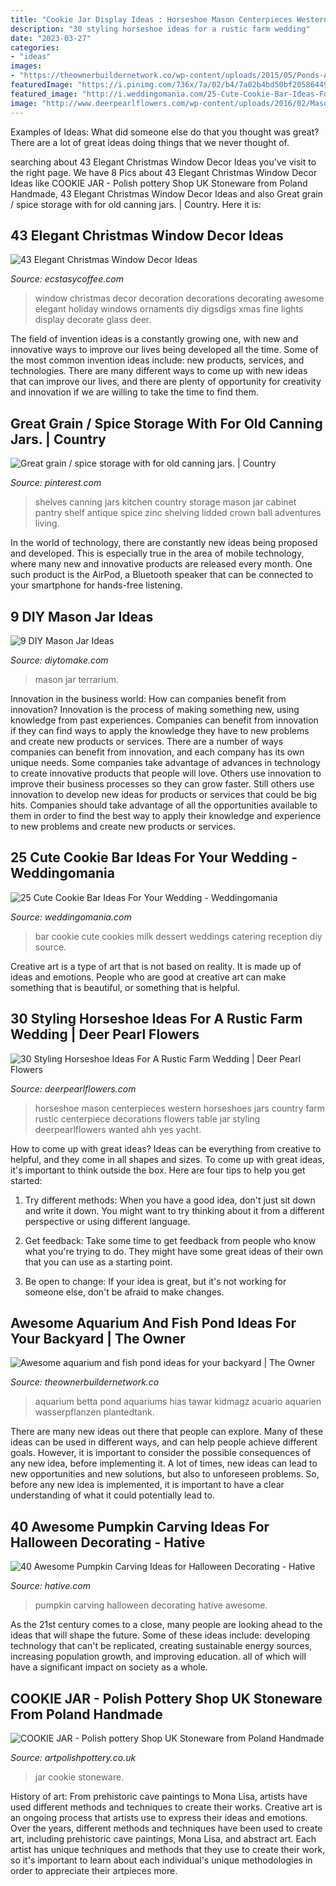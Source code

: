 ```yaml
---
title: "Cookie Jar Display Ideas : Horseshoe Mason Centerpieces Western Horseshoes Jars Country Farm Rustic Centerpiece Decorations Flowers Table Jar Styling Deerpearlflowers Wanted Ahh Yes Yacht"
description: "30 styling horseshoe ideas for a rustic farm wedding"
date: "2023-03-27"
categories:
- "ideas"
images:
- "https://theownerbuildernetwork.co/wp-content/uploads/2015/05/Ponds-Aquariums-05.jpg"
featuredImage: "https://i.pinimg.com/736x/7a/02/b4/7a02b4bd50bf2058644929bf7ca84928--mason-jar-shelf-mason-jars.jpg"
featured_image: "http://i.weddingomania.com/25-Cute-Cookie-Bar-Ideas-For-Your-Wedding5.jpg"
image: "http://www.deerpearlflowers.com/wp-content/uploads/2016/02/Mason-jars-and-Horseshoes-farm-country-wedding-centerpiece.jpg"
---
```



Examples of Ideas: What did someone else do that you thought was great?
There are a lot of great ideas doing things that we never thought of.

	

		
searching about 43 Elegant Christmas Window Decor Ideas you've visit to the right page. We have 8 Pics about 43 Elegant Christmas Window Decor Ideas like COOKIE JAR - Polish pottery Shop UK Stoneware from Poland Handmade, 43 Elegant Christmas Window Decor Ideas and also Great grain / spice storage with for old canning jars. | Country. Here it is:
		
    
## 43 Elegant Christmas Window Decor Ideas

<img loading=lazy src="https://i1.wp.com/www.ecstasycoffee.com/wp-content/uploads/2016/10/Christmas-Window-Decorations-Ideas-1.jpg?resize=660%2C990" onerror="this.onerror=null;this.src='https://tse1.mm.bing.net/th?id=OIP.zRvXgWMZgr6Rf64YxPIWpQHaLH&amp;pid=15.1';" alt="43 Elegant Christmas Window Decor Ideas">

_Source: ecstasycoffee.com_

>window christmas decor decoration decorations decorating awesome elegant holiday windows ornaments diy digsdigs xmas fine lights display decorate glass deer. 

	

The field of invention ideas is a constantly growing one, with new and innovative ways to improve our lives being developed all the time. Some of the most common invention ideas include: new products, services, and technologies. There are many different ways to come up with new ideas that can improve our lives, and there are plenty of opportunity for creativity and innovation if we are willing to take the time to find them.

    
## Great Grain / Spice Storage With For Old Canning Jars. | Country

<img loading=lazy src="https://i.pinimg.com/736x/7a/02/b4/7a02b4bd50bf2058644929bf7ca84928--mason-jar-shelf-mason-jars.jpg" onerror="this.onerror=null;this.src='https://tse1.mm.bing.net/th?id=OIP.9tV4BH2sgDo0hlfvJjWv8AHaLI&amp;pid=15.1';" alt="Great grain / spice storage with for old canning jars. | Country">

_Source: pinterest.com_

>shelves canning jars kitchen country storage mason jar cabinet pantry shelf antique spice zinc shelving lidded crown ball adventures living. 

	

In the world of technology, there are constantly new ideas being proposed and developed. This is especially true in the area of mobile technology, where many new and innovative products are released every month. One such product is the AirPod, a Bluetooth speaker that can be connected to your smartphone for hands-free listening.

    
## 9 DIY Mason Jar Ideas

<img loading=lazy src="https://www.diytomake.com/wp-content/uploads/2016/01/mason-jar-terrarium-vertical.jpg" onerror="this.onerror=null;this.src='https://tse3.mm.bing.net/th?id=OIP.iQLP1RxVe3zxjcqnCjT0_wHaKX&amp;pid=15.1';" alt="9 DIY Mason Jar Ideas">

_Source: diytomake.com_

>mason jar terrarium. 

	

Innovation in the business world: How can companies benefit from innovation?
Innovation is the process of making something new, using knowledge from past experiences. Companies can benefit from innovation if they can find ways to apply the knowledge they have to new problems and create new products or services. There are a number of ways companies can benefit from innovation, and each company has its own unique needs. Some companies take advantage of advances in technology to create innovative products that people will love. Others use innovation to improve their business processes so they can grow faster. Still others use innovation to develop new ideas for products or services that could be big hits. Companies should take advantage of all the opportunities available to them in order to find the best way to apply their knowledge and experience to new problems and create new products or services.

    
## 25 Cute Cookie Bar Ideas For Your Wedding - Weddingomania

<img loading=lazy src="http://i.weddingomania.com/25-Cute-Cookie-Bar-Ideas-For-Your-Wedding5.jpg" onerror="this.onerror=null;this.src='https://tse3.mm.bing.net/th?id=OIP.S4pGJdhjTkj-m39_viwTAQAAAA&amp;pid=15.1';" alt="25 Cute Cookie Bar Ideas For Your Wedding - Weddingomania">

_Source: weddingomania.com_

>bar cookie cute cookies milk dessert weddings catering reception diy source. 

	

Creative art is a type of art that is not based on reality. It is made up of ideas and emotions. People who are good at creative art can make something that is beautiful, or something that is helpful.

    
## 30 Styling Horseshoe Ideas For A Rustic Farm Wedding | Deer Pearl Flowers

<img loading=lazy src="http://www.deerpearlflowers.com/wp-content/uploads/2016/02/Mason-jars-and-Horseshoes-farm-country-wedding-centerpiece.jpg" onerror="this.onerror=null;this.src='https://tse3.mm.bing.net/th?id=OIP.hS24CJJamcHVdTZgY7F18wHaLG&amp;pid=15.1';" alt="30 Styling Horseshoe Ideas For A Rustic Farm Wedding | Deer Pearl Flowers">

_Source: deerpearlflowers.com_

>horseshoe mason centerpieces western horseshoes jars country farm rustic centerpiece decorations flowers table jar styling deerpearlflowers wanted ahh yes yacht. 

	

How to come up with great ideas?
Ideas can be everything from creative to helpful, and they come in all shapes and sizes. To come up with great ideas, it's important to think outside the box. Here are four tips to help you get started:
1. Try different methods: When you have a good idea, don't just sit down and write it down. You might want to try thinking about it from a different perspective or using different language.

2. Get feedback: Take some time to get feedback from people who know what you're trying to do. They might have some great ideas of their own that you can use as a starting point.

3. Be open to change: If your idea is great, but it's not working for someone else, don't be afraid to make changes.

    
## Awesome Aquarium And Fish Pond Ideas For Your Backyard | The Owner

<img loading=lazy src="https://theownerbuildernetwork.co/wp-content/uploads/2015/05/Ponds-Aquariums-05.jpg" onerror="this.onerror=null;this.src='https://tse2.mm.bing.net/th?id=OIP.KsdvCAYfKGk79Vj1ihn8eAHaJ4&amp;pid=15.1';" alt="Awesome aquarium and fish pond ideas for your backyard | The Owner">

_Source: theownerbuildernetwork.co_

>aquarium betta pond aquariums hias tawar kidmagz acuario aquarien wasserpflanzen plantedtank. 

	

There are many new ideas out there that people can explore. Many of these ideas can be used in different ways, and can help people achieve different goals. However, it is important to consider the possible consequences of any new idea, before implementing it. A lot of times, new ideas can lead to new opportunities and new solutions, but also to unforeseen problems. So, before any new idea is implemented, it is important to have a clear understanding of what it could potentially lead to.

    
## 40 Awesome Pumpkin Carving Ideas For Halloween Decorating - Hative

<img loading=lazy src="https://hative.com/wp-content/uploads/2014/10/pumpkin-carving-ideas/18-house-pumpkin.jpg" onerror="this.onerror=null;this.src='https://tse2.mm.bing.net/th?id=OIP.WHrcC5F0iUmuE0iraLJGYQHaIh&amp;pid=15.1';" alt="40 Awesome Pumpkin Carving Ideas for Halloween Decorating - Hative">

_Source: hative.com_

>pumpkin carving halloween decorating hative awesome. 

	

As the 21st century comes to a close, many people are looking ahead to the ideas that will shape the future. Some of these ideas include: developing technology that can't be replicated, creating sustainable energy sources, increasing population growth, and improving education. all of which will have a significant impact on society as a whole.

    
## COOKIE JAR - Polish Pottery Shop UK Stoneware From Poland Handmade

<img loading=lazy src="http://www.artpolishpottery.co.uk/1097-thickbox_default/cookie-jar.jpg" onerror="this.onerror=null;this.src='https://tse3.mm.bing.net/th?id=OIP.j2soqptphGbpGC0lz6RCqQHaHa&amp;pid=15.1';" alt="COOKIE JAR - Polish pottery Shop UK Stoneware from Poland Handmade">

_Source: artpolishpottery.co.uk_

>jar cookie stoneware. 

	

History of art: From prehistoric cave paintings to Mona Lisa, artists have used different methods and techniques to create their works.
Creative art is an ongoing process that artists use to express their ideas and emotions. Over the years, different methods and techniques have been used to create art, including prehistoric cave paintings, Mona Lisa, and abstract art. Each artist has unique techniques and methods that they use to create their work, so it's important to learn about each individual's unique methodologies in order to appreciate their artpieces more.

